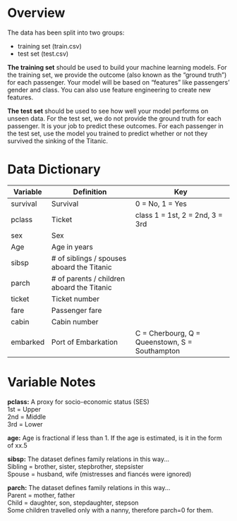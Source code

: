 # Overview
The data has been split into two groups:

* training set (train.csv)
* test set (test.csv)

**The training set** should be used to build your machine learning models. 
For the training set, we provide the outcome (also known as the “ground truth”) for each passenger. 
Your model will be based on “features” like passengers’ gender and class. 
You can also use feature engineering to create new features.

**The test set** should be used to see how well your model performs on unseen data. 
For the test set, we do not provide the ground truth for each passenger. 
It is your job to predict these outcomes. 
For each passenger in the test set, use the model you trained to predict whether or not they survived the sinking of the Titanic.

# Data Dictionary

|Variable |Definition |Key  |
|---------|-----------|-----|
|survival	|Survival	|0 = No, 1 = Yes|
|pclass	  |Ticket   |class	1 = 1st, 2 = 2nd, 3 = 3rd|
|sex	    |Sex      |       |
|Age	    |Age in years| |	
|sibsp	  |# of siblings / spouses aboard the Titanic	| |
|parch	  |# of parents / children aboard the Titanic	| |
|ticket	  |Ticket number	| |
|fare	    |Passenger fare	| |
|cabin	  |Cabin number	  | |
|embarked	|Port of Embarkation	|C = Cherbourg, Q = Queenstown, S = Southampton|


# Variable Notes 
**pclass:** A proxy for socio-economic status (SES)  
1st = Upper  
2nd = Middle  
3rd = Lower  

**age:** Age is fractional if less than 1. If the age is estimated, is it in the form of xx.5

**sibsp:** The dataset defines family relations in this way...  
Sibling = brother, sister, stepbrother, stepsister  
Spouse = husband, wife (mistresses and fiancés were ignored)  

**parch:** The dataset defines family relations in this way...  
Parent = mother, father  
Child = daughter, son, stepdaughter, stepson  
Some children travelled only with a nanny, therefore parch=0 for them.

